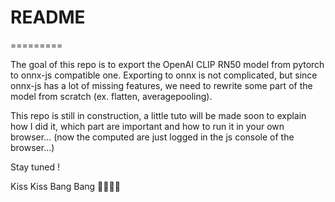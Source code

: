 # README
=========

The goal of this repo is to export the OpenAI CLIP RN50 model from  pytorch to onnx-js compatible one.
Exporting to onnx is not complicated, but since onnx-js has a lot of missing features, we need to rewrite some part of the model from scratch (ex. flatten, averagepooling).


This repo is still in construction, a little tuto will be made soon to explain how I did it, which part are important and how to run it in your own browser… (now the computed are just logged in the js console of the browser…)

Stay tuned !

Kiss Kiss Bang Bang
💋💋🔫🔫


